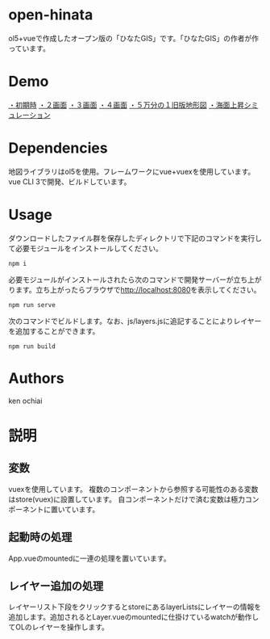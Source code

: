 # open-hinata
ol5+vueで作成したオープン版の「ひなたGIS」です。「ひなたGIS」の作者が作っています。
# Demo
[・初期時](https://kenzkenz.xsrv.jp/open-hinata/)
[・２画面](https://kenzkenz.xsrv.jp/open-hinata/#6/139.02448/37.77939%3FS%3D2%26L%3D%5B%5B%7B%22id%22%3A1%2C%22o%22%3A1%2C%22c%22%3A%22%22%7D%5D%2C%5B%7B%22id%22%3A2%2C%22o%22%3A1%2C%22c%22%3A%22%22%7D%5D%2C%5B%7B%22id%22%3A4%2C%22o%22%3A1%2C%22c%22%3A%22%22%7D%5D%2C%5B%5D%5D)
[・３画面](https://kenzkenz.xsrv.jp/open-hinata/#7/140.097/37.856%3FS%3D4%26L%3D%5B%5B%7B%22id%22%3A1%2C%22o%22%3A1%2C%22c%22%3A%22%22%7D%5D%2C%5B%7B%22id%22%3A2%2C%22o%22%3A1%2C%22c%22%3A%22%22%7D%5D%2C%5B%7B%22id%22%3A4%2C%22o%22%3A1%2C%22c%22%3A%22%22%7D%5D%2C%5B%5D%5D)
[・４画面](https://kenzkenz.xsrv.jp/open-hinata/#7/140.097/37.856%3FS%3D6%26L%3D%5B%5B%7B%22id%22%3A1%2C%22o%22%3A1%2C%22c%22%3A%22%22%7D%5D%2C%5B%7B%22id%22%3A2%2C%22o%22%3A1%2C%22c%22%3A%22%22%7D%5D%2C%5B%7B%22id%22%3A4%2C%22o%22%3A1%2C%22c%22%3A%22%22%7D%5D%2C%5B%7B%22id%22%3A%22zenkokusaisin%22%2C%22o%22%3A1%7D%5D%5D)
[・５万分の１旧版地形図](https://kenzkenz.xsrv.jp/open-hinata/#9/131.11275/32.72855%3FS%3D1%26L%3D%5B%5B%7B%22id%22%3A%22mw5%22%2C%22o%22%3A1%7D%2C%7B%22id%22%3A1%2C%22o%22%3A1%2C%22c%22%3A%22%22%7D%5D%2C%5B%7B%22id%22%3A2%2C%22o%22%3A1%2C%22c%22%3A%22%22%7D%5D%2C%5B%7B%22id%22%3A4%2C%22o%22%3A1%2C%22c%22%3A%22%22%7D%5D%2C%5B%5D%5D)
[・海面上昇シミュレーション](https://kenzkenz.xsrv.jp/open-hinata/#12/131.46822/32.09212%3FS%3D1%26L%3D%5B%5B%7B%22id%22%3A%22flood10m%22%2C%22o%22%3A1%2C%22c%22%3A%7B%22name%22%3A%22flood10m%22%2C%22values%22%3A%5B5.5%2C100%5D%7D%7D%2C%7B%22id%22%3A1%2C%22o%22%3A1%2C%22c%22%3A%22%22%7D%5D%2C%5B%7B%22id%22%3A2%2C%22o%22%3A1%2C%22c%22%3A%22%22%7D%5D%2C%5B%7B%22id%22%3A4%2C%22o%22%3A1%2C%22c%22%3A%22%22%7D%5D%2C%5B%5D%5D)


# Dependencies
地図ライブラリはol5を使用。フレームワークにvue+vuexを使用しています。vue CLI 3で開発、ビルドしています。

# Usage
ダウンロードしたファイル群を保存したディレクトリで下記のコマンドを実行して必要モジュールをインストールしてください。
```
npm i
```
必要モジュールがインストールされたら次のコマンドで開発サーバーが立ち上がります。立ち上がったらブラウザで[http://localhost:8080](http://localhost:8080)を表示してください。
```
npm run serve
```
次のコマンドでビルドします。なお、js/layers.jsに追記することによりレイヤーを追加することができます。
```
npm run build
```
# Authors
ken ochiai

# 説明
## 変数
vuexを使用しています。
複数のコンポーネントから参照する可能性のある変数はstore(vuex)に設置しています。
自コンポーネントだけで済む変数は極力コンポーネントに置いています。
## 起動時の処理
App.vueのmountedに一連の処理を置いています。
## レイヤー追加の処理
レイヤーリスト下段をクリックするとstoreにあるlayerListsにレイヤーの情報を追加します。追加されるとLayer.vueのmountedに仕掛けているwatchが動作してOLのレイヤーを操作します。

